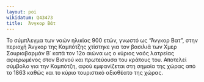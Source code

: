 ```yaml
---
layout: poi
wikidatum: Q43473
title:  Άνγκορ Βάτ
---
```


Το σύμπλεγμα των ναών ηλικίας 900 ετών, γνωστό ως “Άνγκορ Βατ”, στην περιοχή Άνγκορ της Καμπότζης χτίστηκε για τον βασιλιά των Χμερ Σουριαβαρμάν Β΄ κατά τον 12ο αιώνα ως ο κύριος ναός λατρείας αφιερωμένος στον Βισνού και πρωτεύουσα του κράτους του. Αποτελεί σύμβολο για την Καμπότζη, αφού εμφανίζεται στη σημαία της χώρας από το 1863 καθώς και το κύριο τουριστικό αξιοθέατο της χώρας.  